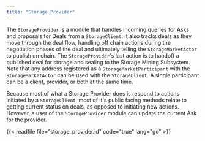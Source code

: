 ```yaml
---
title: "Storage Provider"
---
```


The `StorageProvider` is a module that handles incoming queries for Asks and proposals for Deals from a `StorageClient`. It also tracks deals as they move through the deal flow, handling off chain actions during the negotiation phases of the deal and ultimately telling the `StorageMarketActor` to publish on chain. The `StorageProvider`'s last action is to handoff a published deal for storage and sealing to the Storage Mining Subsystem. Note that any address registered as a `StorageMarketParticipant` with the `StorageMarketActor` can be used with the `StorageClient`. A single participant can be a client, provider, or both at the same time.

Because most of what a Storage Provider does is respond to actions initiated by a `StorageClient`, most of it's public facing methods relate to getting current status on deals, as opposed to initiating new actions. However, a user of the `StorageProvider` module can update the current Ask for the provider.

{{< readfile file="storage_provider.id" code="true" lang="go" >}}

<!-- # Storage Provider State Machine -->

